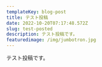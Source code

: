 ```yaml
---
templateKey: blog-post
title: テスト投稿
date: 2022-10-20T07:17:48.572Z
slug: test-posted
description: テスト投稿です。
featuredimage: /img/jumbotron.jpg
---
```

テスト投稿です。